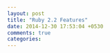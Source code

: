 ```yaml
---
layout: post
title: "Ruby 2.2 Features"
date: 2014-12-30 17:53:04 +0530
comments: true
categories: 
---
```

